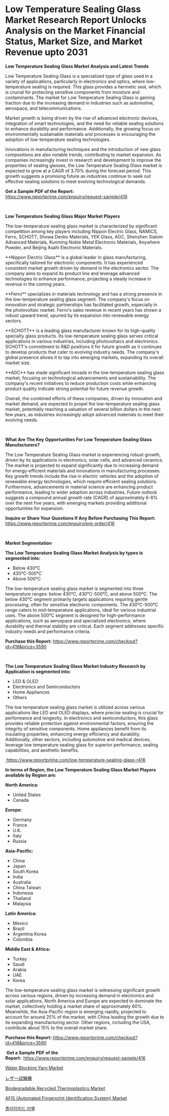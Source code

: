 <p><h1>Low Temperature Sealing Glass Market Research Report Unlocks Analysis on the Market Financial Status, Market Size, and Market Revenue upto 2031</h1></p><p><strong>Low Temperature Sealing Glass Market Analysis and Latest Trends</strong></p>
<p><p>Low Temperature Sealing Glass is a specialized type of glass used in a variety of applications, particularly in electronics and optics, where low-temperature sealing is required. This glass provides a hermetic seal, which is crucial for protecting sensitive components from moisture and contaminants. The market for Low Temperature Sealing Glass is gaining traction due to the increasing demand in industries such as automotive, aerospace, and telecommunications.</p><p>Market growth is being driven by the rise of advanced electronic devices, integration of smart technologies, and the need for reliable sealing solutions to enhance durability and performance. Additionally, the growing focus on environmentally sustainable materials and processes is encouraging the adoption of low-temperature sealing technologies. </p><p>Innovations in manufacturing techniques and the introduction of new glass compositions are also notable trends, contributing to market expansion. As companies increasingly invest in research and development to improve the properties of sealing glasses, the Low Temperature Sealing Glass market is expected to grow at a CAGR of 3.70% during the forecast period. This growth suggests a promising future as industries continue to seek out effective sealing solutions to meet evolving technological demands.</p></p>
<p><strong>Get a Sample PDF of the Report:&nbsp;</strong> <a href="https://www.reportprime.com/enquiry/request-sample/416">https://www.reportprime.com/enquiry/request-sample/416</a></p>
<p>&nbsp;</p>
<p><strong>Low Temperature Sealing Glass Major Market Players</strong></p>
<p><p>The low-temperature sealing glass market is characterized by significant competition among key players including Nippon Electric Glass, NAMICS, Ferro, SCHOTT, Showa Denko Materials, YEK Glass, AGC, Shenzhen Sialom Advanced Materials, Kunming Noble Metal Electronic Materials, Anywhere Powder, and Beijing Asahi Electronic Materials.</p><p>**Nippon Electric Glass** is a global leader in glass manufacturing, specifically tailored for electronic components. It has experienced consistent market growth driven by demand in the electronics sector. The company aims to expand its product line and leverage advanced technologies to enhance performance, projecting a steady increase in revenue in the coming years.</p><p>**Ferro** specializes in materials technology and has a strong presence in the low-temperature sealing glass segment. The company's focus on innovation and strategic partnerships has facilitated growth, especially in the photovoltaic market. Ferro's sales revenue in recent years has shown a robust upward trend, spurred by its expansion into renewable energy sectors.</p><p>**SCHOTT** is a leading glass manufacturer known for its high-quality specialty glass products. Its low-temperature sealing glass serves critical applications in various industries, including photovoltaics and electronics. SCHOTT's commitment to R&D positions it for future growth as it continues to develop products that cater to evolving industry needs. The company's global presence allows it to tap into emerging markets, expanding its overall market size.</p><p>**AGC** has made significant inroads in the low-temperature sealing glass market, focusing on technological advancements and sustainability. The company's recent initiatives to reduce production costs while enhancing product quality indicate strong potential for future revenue growth.</p><p>Overall, the combined efforts of these companies, driven by innovation and market demand, are expected to propel the low-temperature sealing glass market, potentially reaching a valuation of several billion dollars in the next few years, as industries increasingly adopt advanced materials to meet their evolving needs.</p></p>
<p>&nbsp;</p>
<p><strong>What Are The Key Opportunities For Low Temperature Sealing Glass Manufacturers?</strong></p>
<p><p>The Low Temperature Sealing Glass market is experiencing robust growth, driven by its applications in electronics, solar cells, and advanced ceramics. The market is projected to expand significantly due to increasing demand for energy-efficient materials and innovations in manufacturing processes. Key growth trends include the rise in electric vehicles and the adoption of renewable energy technologies, which require efficient sealing solutions. Furthermore, advancements in material science are enhancing product performance, leading to wider adoption across industries. Future outlook suggests a compound annual growth rate (CAGR) of approximately 6-8% over the next five years, with emerging markets providing additional opportunities for expansion.</p></p>
<p><strong>Inquire or Share Your Questions If Any Before Purchasing This Report:</strong> <a href="https://www.reportprime.com/enquiry/pre-order/416">https://www.reportprime.com/enquiry/pre-order/416</a></p>
<p>&nbsp;</p>
<p><strong>Market Segmentation</strong></p>
<p><strong>The Low Temperature Sealing Glass Market Analysis by types is segmented into:</strong></p>
<p><ul><li>Below 430℃</li><li>430℃-500℃</li><li>Above 500℃</li></ul></p>
<p><p>The low-temperature sealing glass market is segmented into three temperature ranges: below 430°C, 430°C-500°C, and above 500°C. The below 430°C segment primarily targets applications requiring gentle processing, often for sensitive electronic components. The 430°C-500°C range caters to mid-temperature applications, ideal for various industrial uses. The above 500°C segment is designed for high-performance applications, such as aerospace and specialized electronics, where durability and thermal stability are critical. Each segment addresses specific industry needs and performance criteria.</p></p>
<p><strong>Purchase this Report:&nbsp;</strong><a href="https://www.reportprime.com/checkout?id=416&price=3590">https://www.reportprime.com/checkout?id=416&price=3590</a></p>
<p>&nbsp;</p>
<p><strong>The Low Temperature Sealing Glass Market Industry Research by Application is segmented into:</strong></p>
<p><ul><li>LED & OLED</li><li>Electronics and Semiconductors</li><li>Home Appliances</li><li>Others</li></ul></p>
<p><p>The low temperature sealing glass market is utilized across various applications like LED and OLED displays, where precise sealing is crucial for performance and longevity. In electronics and semiconductors, this glass provides reliable protection against environmental factors, ensuring the integrity of sensitive components. Home appliances benefit from its insulating properties, enhancing energy efficiency and durability. Additionally, other sectors, including automotive and medical devices, leverage low temperature sealing glass for superior performance, sealing capabilities, and aesthetic benefits.</p></p>
<p><a href="https://www.reportprime.com/low-temperature-sealing-glass-r416">&nbsp;https://www.reportprime.com/low-temperature-sealing-glass-r416</a></p>
<p><strong>In terms of Region, the Low Temperature Sealing Glass Market Players available by Region are:</strong></p>
<p>
    <p> <strong> North America: </strong>
        <ul>
            <li>United States</li>
            <li>Canada</li>
        </ul>
        </p> 
    <p> <strong> Europe: </strong>
        <ul>
            <li>Germany</li>
            <li>France</li>
            <li>U.K.</li>
            <li>Italy</li>
            <li>Russia</li>
        </ul>
        </p> 
    <p> <strong> Asia-Pacific: </strong>
        <ul>
            <li>China</li>
            <li>Japan</li>
            <li>South Korea</li>
            <li>India</li>
            <li>Australia</li>
            <li>China Taiwan</li>
            <li>Indonesia</li>
            <li>Thailand</li>
            <li>Malaysia</li>
        </ul>
        </p> 
    <p> <strong> Latin America: </strong>
        <ul>
            <li>Mexico</li>
            <li>Brazil</li>
            <li>Argentina Korea</li>
            <li>Colombia</li>
        </ul>
        </p> 
    <p> <strong> Middle East & Africa: </strong>
        <ul>
            <li>Turkey</li>
            <li>Saudi</li>
            <li>Arabia</li>
            <li>UAE</li>
            <li>Korea</li>
        </ul>
    </p>
    </p>
<p><p>The low-temperature sealing glass market is witnessing significant growth across various regions, driven by increasing demand in electronics and solar applications. North America and Europe are expected to dominate the market, collectively holding a market share of approximately 60%. Meanwhile, the Asia-Pacific region is emerging rapidly, projected to account for around 25% of the market, with China leading the growth due to its expanding manufacturing sector. Other regions, including the USA, contribute about 15% to the overall market share.</p></p>
<p><strong>Purchase this Report: </strong><a href="https://www.reportprime.com/checkout?id=416&price=3590">https://www.reportprime.com/checkout?id=416&price=3590</a></p>
<p>&nbsp;<strong>Get a Sample PDF of the Report:&nbsp;&nbsp;</strong><a href="https://www.reportprime.com/enquiry/request-sample/416">https://www.reportprime.com/enquiry/request-sample/416</a></p>
<p><strong></strong></p>
<p><p><a href="https://github.com/WillieWoodard/Market-Research-Report-List-6/blob/main/water-blocking-yarn-market.md">Water Blocking Yarn Market</a></p><p><a href="https://medium.com/@royfoote921/%E9%9D%A9%E8%A3%BD%E5%93%81%E8%A9%A6%E9%A8%93%E6%A9%9F%E5%B8%82%E5%A0%B4-2024%E5%B9%B4%E3%81%8B%E3%82%892031%E5%B9%B4%E3%81%AE%E3%82%B0%E3%83%AD%E3%83%BC%E3%83%90%E3%83%AB%E5%B8%82%E5%A0%B4%E3%81%AE%E6%B4%9E%E5%AF%9F%E3%81%A8%E8%B2%A9%E5%A3%B2%E5%8B%95%E5%90%91-358732566862">レザー試験機</a></p><p><a href="https://issuu.com/reportprime-2/docs/biodegradable-recycled-thermoplasti_ced2640441427f">Biodegradable Recycled Thermoplastics Market</a></p><p><a href="https://www.linkedin.com/pulse/future-innovation-global-afis-automated-fingerprint-identification-xhqrf?trackingId=BSMXGAzVRlGL8H5m711U8w%3D%3D">AFIS (Automated Fingerprint Identification System) Market</a></p><p><a href="https://medium.com/@sheldondtickinson9867/%ED%8F%B4%EB%A6%AC%EC%9D%B4%EB%AF%B8%EB%93%9C-%EB%9D%BC%EB%B2%A8-%EC%8B%9C%EC%9E%A5%EC%9D%98-%EC%83%88%EB%A1%9C%EC%9A%B4-%EB%8F%99%ED%96%A5-2024%EB%85%84%EB%B6%80%ED%84%B0-2031%EB%85%84%EA%B9%8C%EC%A7%80%EC%9D%98-%EA%B8%80%EB%A1%9C%EB%B2%8C-%EC%A0%84%EB%A7%9D-%EB%B0%8F-%EB%AF%B8%EB%9E%98-%EC%A0%84%EB%A7%9D-702a930671e7">폴리이미드 라벨</a></p></p>
